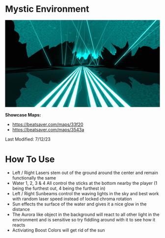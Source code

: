 # Mystic Environment
![Mystic Environment](Mystic.png)

**Showcase Maps:**
- https://beatsaver.com/maps/33f20
- https://beatsaver.com/maps/3543a

Last Modified: 7/12/23

# How To Use

- Left / Right Lasers stem out of the ground around the center and remain functionally the same
- Water 1, 2, 3 & 4 All control the sticks at the bottom nearby the player (1 being the furthest out, 4 being the furthest in)
- Left / Right Sunbeams control the waving lights in the sky and best work with random laser speed instead of locked chroma rotation
- Sun effects the surface of the water and gives it a nice glow in the distance
- The Aurora like object in the background will react to all other light in the environment and is sensitive so try fiddling around with it to see how it reacts
- Activiating Boost Colors will get rid of the sun